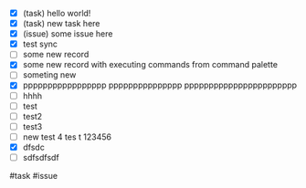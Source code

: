 - [x] (task) hello world! 
- [x] (task) new task here
- [x] (issue) some issue here
- [x] test sync
- [ ] some new record
- [x] some new record with executing commands from command palette
- [ ] someting new
- [x] ppppppppppppppppp ppppppppppppppp ppppppppppppppppppppppp
- [ ] hhhh
- [ ] test
- [ ] test2
- [ ] test3
- [ ] new test 4 tes t 123456
- [x] dfsdc
- [ ] sdfsdfsdf

#task #issue

